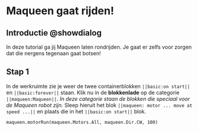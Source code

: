 # Maqueen gaat rijden!

## Introductie @showdialog

In deze tutorial ga jij Maqueen laten rondrijden. 
Je gaat er zelfs voor zorgen dat die nergens tegenaan gaat botsen!

## Stap 1
In de werkruimte zie je weer de twee containerblokken 
``||basic:on start||`` en ``||basic:forever||`` staan. 
Klik nu in de **blokkenlade** op de categorie ``||maqueen:Maqueen||``. 
*In deze categorie staan de blokken die speciaal voor de Maqueen robot zijn.*
Sleep hieruit het blok ``||maqueen: motor ... move at speed ...||`` en 
plaats die in het ``||basic:on start||`` blok.

```blocks
maqueen.motorRun(maqueen.Motors.All, maqueen.Dir.CW, 100)
```